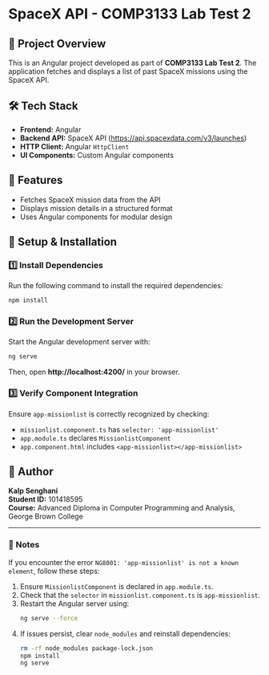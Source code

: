 # SpaceX API - COMP3133 Lab Test 2

## 📌 Project Overview
This is an Angular project developed as part of **COMP3133 Lab Test 2**. The application fetches and displays a list of past SpaceX missions using the SpaceX API.

## 🛠️ Tech Stack
- **Frontend:** Angular
- **Backend API:** SpaceX API (https://api.spacexdata.com/v3/launches)
- **HTTP Client:** Angular `HttpClient`
- **UI Components:** Custom Angular components


## 🚀 Features
- Fetches SpaceX mission data from the API
- Displays mission details in a structured format
- Uses Angular components for modular design

## 🔧 Setup & Installation
### 1️⃣ Install Dependencies
Run the following command to install the required dependencies:
```sh
npm install
```

### 2️⃣ Run the Development Server
Start the Angular development server with:
```sh
ng serve
```
Then, open **http://localhost:4200/** in your browser.

### 3️⃣ Verify Component Integration
Ensure `app-missionlist` is correctly recognized by checking:
- `missionlist.component.ts` has `selector: 'app-missionlist'`
- `app.module.ts` declares `MissionlistComponent`
- `app.component.html` includes `<app-missionlist></app-missionlist>`

## 📝 Author
**Kalp Senghani**  
**Student ID:** 101418595  
**Course:** Advanced Diploma in Computer Programming and Analysis, George Brown College

---
### 📌 Notes
If you encounter the error `NG8001: 'app-missionlist' is not a known element`, follow these steps:
1. Ensure `MissionlistComponent` is declared in `app.module.ts`.
2. Check that the `selector` in `missionlist.component.ts` is `app-missionlist`.
3. Restart the Angular server using:
   ```sh
   ng serve --force
   ```
4. If issues persist, clear `node_modules` and reinstall dependencies:
   ```sh
   rm -rf node_modules package-lock.json
   npm install
   ng serve
   ```


